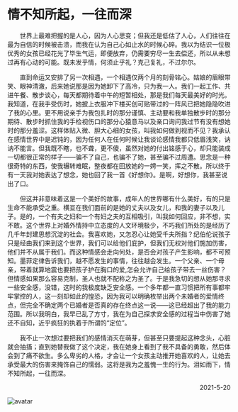 # 情不知所起，一往而深
&emsp;&emsp;世界上最难把握的是人心，因为人心思变；但我还是低估了人心，人们往往在最为自信的时候被击溃，而我在认为自己心如止水的时候心碎。我以为结识一位极优秀的女孩已经花光了毕生气运，即便放弃，仍需要穷尽一生去偿还，所以从未想过再有心动的可能。既未发乎情，何须止乎礼？克己复礼，不过尔尔。

&emsp;&emsp;直到命运又安排了另一次相遇，一个相遇仅两个月的刻骨铭心。姑娘的眉眼带笑、眼神清澈，后来她说那是因为她卸下了高冷，只为我一人。我们一起工作、共进午餐、散步谈心，每天都期待着中午的短暂相处，那是我们每天最美好的时光。我知道，在我手受伤时，她披上衣服冲下楼买创可贴带过的一阵风已把她隐隐吹进了我的心里。更不用说亲手为我包扎时的那分谨慎、主动要和我单独散步时的那分期待、散步时抓住我的手检视伤口的那分心猿意马以及亲口询问我过节有没有想她时的那分羞涩。这样体贴入微、胆大心细的女孩，叫我如何做到视而不见？我承认在感情世界中是迟钝的，因为任何人在任何时候让我谈论感情我都只低眉浅笑，讷讷不能言。但我既不瞎，也不聋，更不傻，虽然对她的付出铭感于心，却只能装成一切都很正常的样子——骗不了自己，也骗不了她，甚至骗不过周遭。思念是一种很奇特的东西，使我辗转难眠，整夜都在回放她的一娉一笑，挥之不散。所以终于有一天我对她表达了想念，她也回了我一首《好想你》。是啊，好想你，我甚至说出了口。

&emsp;&emsp;但这并非意味着这是一个美好的故事，成年人的世界哪有什么美好，有的只是生命不能承受之重。横亘在我们面前的是她的丈夫以及女儿，和我的妻子以及儿子。是的，一个有夫之妇和一个有妇之夫的互相吸引，叫我如何回应，非不想，实不敢。这个世界上对婚外情持中立态度的人文环境极少，不巧我们所处的是经历了几千年封建思想沉淀的社会。我喜欢她，又怎忍心让她受千夫所指？纪伯伦说孩子只是经由我们来到这个世界，我们可以给他们庇护，但我们无权对他们施加伤害，他们并不从属于我们。而这种情感会走向何处，是否会对孩子产生影响，都不可预知。墨菲定律告诉我们，越不愿发生的事情，往往越会发生。一个父亲、一个母亲，带着就算地震也要把孩子护在胸口的爱,怎会允许自己给孩子带去一丝伤害？但情感如果那么容易克制，圣人也就不配称之为圣了。于是我急切的想从她那寻求一些安全感，没错，这时的我极度缺乏安全感。一个多年都一直习惯把所有事都牢牢掌控的人，这一刻却如此的惶恐，因为我可以明确枚举出两个未婚者的爱情终点，但完全不确定两个已婚者是否真的存在终点这一说——这已经超出了我的能力范围。所以我明白，我早已乱了方寸，我在为自己探求安全感的过程当中伤害了她还不自知，近乎疯狂的执着于所谓的“定位”。

&emsp;&emsp;我不止一次想过要把我们的感情消灭在萌芽，但甚至只要提起这种念头，心脏就会抽搐；直到她替我做了这个决定，我在她身上看到了我不具备的勇敢，然后体会到了痛不欲生。多么卑劣的人格，才会让一个女孩主动推开她喜欢的人，让她去承受最大的伤害来掩饰自己的懦弱。这将是我为之羞愧一生的行为。泪如雨下，情不知所起，一往而深。
<p align="right">2021-5-20</p>


![avatar](https://gitee.com/champath_wuhanqianpin/pictures/raw/master/0aa91bd440f37da78a1fc374e0795d9.jpg)
